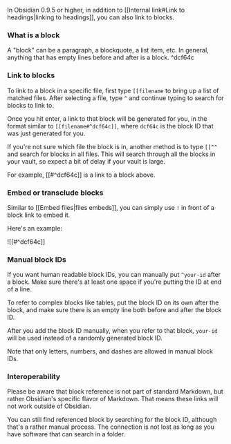 In Obsidian 0.9.5 or higher, in addition to [[Internal link#Link to headings|linking to headings]], you can also link to blocks.

### What is a block

A "block" can be a paragraph, a blockquote, a list item, etc. In general, anything that has empty lines before and after is a block. ^dcf64c

### Link to blocks

To link to a block in a specific file, first type `[[filename` to bring up a list of matched files. After selecting a file, type `^` and continue typing to search for blocks to link to.

Once you hit enter, a link to that block will be generated for you, in the format similar to `[[filename#^dcf64c]]`, where `dcf64c` is the block ID that was just generated for you.

If you're not sure which file the block is in, another method is to type `[[^^` and search for blocks in all files. This will search through all the blocks in your vault, so expect a bit of delay if your vault is large.

For example, [[#^dcf64c]] is a link to a block above.

### Embed or transclude blocks

Similar to [[Embed files|files embeds]], you can simply use `!` in front of a block link to embed it.

Here's an example:

![[#^dcf64c]]

### Manual block IDs

If you want human readable block IDs, you can manually put `^your-id` after a block. Make sure there's at least one space if you're putting the ID at end of a line.

To refer to complex blocks like tables, put the block ID on its own after the block, and make sure there is an empty line both before and after the block ID.

After you add the block ID manually, when you refer to that block, `your-id` will be used instead of a randomly generated block ID.

Note that only letters, numbers, and dashes are allowed in manual block IDs.

### Interoperability

Please be aware that block reference is not part of standard Markdown, but rather Obsidian's specific flavor of Markdown. That means these links will not work outside of Obsidian.

You can still find referenced block by searching for the block ID, although that's a rather manual process. The connection is not lost as long as you have software that can search in a folder.
